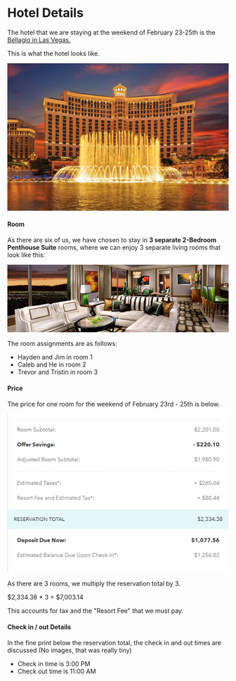 # Hotel Details

The hotel that we are staying at the weekend of February 23-25th is the [Bellagio in Las Vegas.](https://www.bellagio.com/en.html "Bellagio Homepage")

This is what the hotel looks like.

![Bellagio](images/BellagioFront.jpg "Bellagio")

#### Room

As there are six of us, we have chosen to stay in **3 separate 2-Bedroom Penthouse Suite** rooms, where we can enjoy 3 separate living rooms that look like this:

![Room Inside](images/Bellagio_penthouse_suite.jpg "Bellagio room interior")

The room assignments are as follows:
- Hayden and Jim in room 1
- Caleb and He in room 2
- Trevor and Tristin in room 3

#### Price

The price for one room for the weekend of February 23rd - 25th is below.

![RoomPrice](images/BellagioRoom.png "Bellagio room price")

As there are 3 rooms, we multiply the reservation total by 3.

$2,334.38 * 3 = $7,003.14

This accounts for tax and the "Resort Fee" that we must pay.

#### Check in / out Details

In the fine print below the reservation total, the check in and out times are discussed (No images, that was really tiny)
- Check in time is 3:00 PM
- Check out time is 11:00 AM
